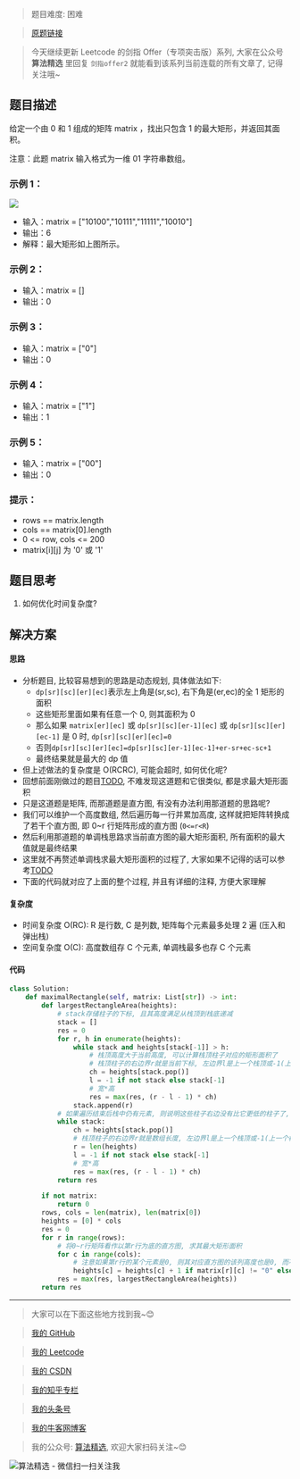 > 题目难度: 困难

> [原题链接](https://leetcode.cn/problems/PLYXKQ/)

> 今天继续更新 Leetcode 的剑指 Offer（专项突击版）系列, 大家在公众号 **算法精选** 里回复 `剑指offer2` 就能看到该系列当前连载的所有文章了, 记得关注哦~

## 题目描述

给定一个由 0 和 1 组成的矩阵 matrix ，找出只包含 1 的最大矩形，并返回其面积。

注意：此题 matrix 输入格式为一维 01 字符串数组。

### 示例 1：

![](https://assets.leetcode.com/uploads/2020/09/14/maximal.jpg)

- 输入：matrix = ["10100","10111","11111","10010"]
- 输出：6
- 解释：最大矩形如上图所示。

### 示例 2：

- 输入：matrix = []
- 输出：0

### 示例 3：

- 输入：matrix = ["0"]
- 输出：0

### 示例 4：

- 输入：matrix = ["1"]
- 输出：1

### 示例 5：

- 输入：matrix = ["00"]
- 输出：0

### 提示：

- rows == matrix.length
- cols == matrix[0].length
- 0 <= row, cols <= 200
- matrix[i][j] 为 '0' 或 '1'

## 题目思考

1. 如何优化时间复杂度?

## 解决方案

#### 思路

- 分析题目, 比较容易想到的思路是动态规划, 具体做法如下:
  - `dp[sr][sc][er][ec]`表示左上角是(sr,sc), 右下角是(er,ec)的全 1 矩形的面积
  - 这些矩形里面如果有任意一个 0, 则其面积为 0
  - 那么如果 `matrix[er][ec]` 或 `dp[sr][sc][er-1][ec]` 或 `dp[sr][sc][er][ec-1]` 是 0 时, `dp[sr][sc][er][ec]=0`
  - 否则`dp[sr][sc][er][ec]=dp[sr][sc][er-1][ec-1]+er-sr+ec-sc+1`
  - 最终结果就是最大的 dp 值
- 但上述做法的复杂度是 O(RCRC), 可能会超时, 如何优化呢?
- 回想前面刚做过的题目[TODO](039), 不难发现这道题和它很类似, 都是求最大矩形面积
- 只是这道题是矩阵, 而那道题是直方图, 有没有办法利用那道题的思路呢?
- 我们可以维护一个高度数组, 然后遍历每一行并累加高度, 这样就把矩阵转换成了若干个直方图, 即 0~r 行矩阵形成的直方图 (`0<=r<R`)
- 然后利用那道题的单调栈思路求当前直方图的最大矩形面积, 所有面积的最大值就是最终结果
- 这里就不再赘述单调栈求最大矩形面积的过程了, 大家如果不记得的话可以参考[TODO](039)
- 下面的代码就对应了上面的整个过程, 并且有详细的注释, 方便大家理解

#### 复杂度

- 时间复杂度 O(RC): R 是行数, C 是列数, 矩阵每个元素最多处理 2 遍 (压入和弹出栈)
- 空间复杂度 O(C): 高度数组存 C 个元素, 单调栈最多也存 C 个元素

#### 代码

```python
class Solution:
    def maximalRectangle(self, matrix: List[str]) -> int:
        def largestRectangleArea(heights):
            # stack存储柱子的下标, 且其高度满足从栈顶到栈底递减
            stack = []
            res = 0
            for r, h in enumerate(heights):
                while stack and heights[stack[-1]] > h:
                    # 栈顶高度大于当前高度, 可以计算栈顶柱子对应的矩形面积了
                    # 栈顶柱子的右边界r就是当前下标, 左边界l是上一个栈顶或-1(上一个栈顶不存在时)
                    ch = heights[stack.pop()]
                    l = -1 if not stack else stack[-1]
                    # 宽*高
                    res = max(res, (r - l - 1) * ch)
                stack.append(r)
            # 如果遍历结束后栈中仍有元素, 则说明这些柱子右边没有比它更低的柱子了, 需要计算它们对应的矩形面积
            while stack:
                ch = heights[stack.pop()]
                # 栈顶柱子的右边界r就是数组长度, 左边界l是上一个栈顶或-1(上一个栈顶不存在时)
                r = len(heights)
                l = -1 if not stack else stack[-1]
                # 宽*高
                res = max(res, (r - l - 1) * ch)
            return res

        if not matrix:
            return 0
        rows, cols = len(matrix), len(matrix[0])
        heights = [0] * cols
        res = 0
        for r in range(rows):
            # 将0~r行矩阵看作以第r行为底的直方图, 求其最大矩形面积
            for c in range(cols):
                # 注意如果第r行的某个元素是0, 则其对应直方图的该列高度也是0, 而不是继续累加上一个高度
                heights[c] = heights[c] + 1 if matrix[r][c] != "0" else 0
            res = max(res, largestRectangleArea(heights))
        return res
```

---

> 大家可以在下面这些地方找到我~😊

> [我的 GitHub](https://github.com/zjulyx)

> [我的 Leetcode](https://leetcode-cn.com/u/suibianfahui/)

> [我的 CSDN](https://me.csdn.net/zjulyx1993)

> [我的知乎专栏](https://zhuanlan.zhihu.com/c_1242508721932464128)

> [我的头条号](https://www.toutiao.com/c/user/1090304683804520/#mid=1671643017345028)

> [我的牛客网博客](https://blog.nowcoder.net/zjulyx)

> 我的公众号: [算法精选](https://mp.weixin.qq.com/s?__biz=MzA5MDk1MjI5MA==&mid=2247484158&idx=1&sn=90176bac32cf7af40e4074c721fd8a95&chksm=900285f3a7750ce5a068c9c9773781461819633f2fd60533732637ec9520c908371ebc218d49&scene=178&cur_album_id=1386231241346859009#rd), 欢迎大家扫码关注~😊

![算法精选 - 微信扫一扫关注我](https://pic1.zhimg.com/80/v2-7c988a7b35886df51596ef23616764ac_1440w.jpg)
